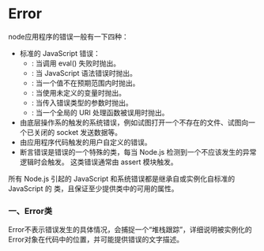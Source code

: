 # Error

node应用程序的错误一般有一下四种：

- 标准的 JavaScript 错误：
	- <EvalError> : 当调用 eval() 失败时抛出。
	- <SyntaxError> : 当 JavaScript 语法错误时抛出。
	- <RangeError> : 当一个值不在预期范围内时抛出。
	- <ReferenceError> : 当使用未定义的变量时抛出。
	- <TypeError> : 当传入错误类型的参数时抛出。
	- <URIError> : 当一个全局的 URI 处理函数被误用时抛出。
- 由底层操作系的触发的系统错误，例如试图打开一个不存在的文件、试图向一个已关闭的 socket 发送数据等。
- 由应用程序代码触发的用户自定义的错误。
- 断言错误是错误的一个特殊的类，每当 Node.js 检测到一个不应该发生的异常逻辑时会触发。 这类错误通常由 assert 模块触发。

所有 Node.js 引起的 JavaScript 和系统错误都是继承自或实例化自标准的 JavaScript 的 <Error> 类，且保证至少提供类中的可用的属性。

### 一、Error类

Error不表示错误发生的具体情况，会捕捉一个“堆栈跟踪”，详细说明被实例化的Error对象在代码中的位置，并可能提供错误的文字描述。

